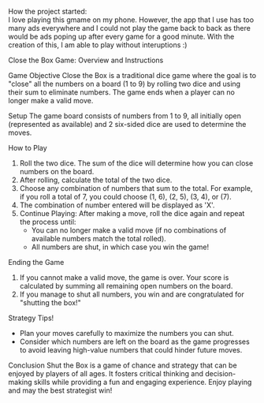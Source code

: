 How the project started: <br>
I love playing this gmame on my phone. However, the app that I use has too many ads everywhere and I could not play the game back to back as there would be ads poping up after every game for a good minute. With the creation of this, I am able to play without interuptions :)

Close the Box Game: Overview and Instructions

Game Objective
Close the Box is a traditional dice game where the goal is to "close" all the numbers on a board (1 to 9) by rolling two dice and using their sum to eliminate numbers. The game ends when a player can no longer make a valid move.

Setup
The game board consists of numbers from 1 to 9, all initially open (represented as available) and 2 six-sided dice are used to determine the moves.

How to Play
1. Roll the two dice. The sum of the dice will determine how you can close numbers on the board.
2. After rolling, calculate the total of the two dice.
3. Choose any combination of numbers that sum to the total.
   For example, if you roll a total of 7, you could choose (1, 6), (2, 5), (3, 4), or (7).
4. The combination of number entered will be displayed as 'X'. 
5. Continue Playing: After making a move, roll the dice again and repeat the process until:
   - You can no longer make a valid move (if no combinations of available numbers match the total rolled).
   - All numbers are shut, in which case you win the game!
   
Ending the Game
1. If you cannot make a valid move, the game is over. Your score is calculated by summing all remaining open numbers on the board.
2. If you manage to shut all numbers, you win and are congratulated for "shutting the box!"

Strategy Tips!
- Plan your moves carefully to maximize the numbers you can shut. 
- Consider which numbers are left on the board as the game progresses to avoid leaving high-value numbers that could hinder future moves.

Conclusion
Shut the Box is a game of chance and strategy that can be enjoyed by players of all ages. It fosters critical thinking and decision-making skills while providing a fun and engaging experience. Enjoy playing and may the best strategist win!









